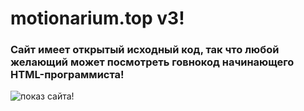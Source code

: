 # motionarium.top v3!
### Сайт имеет открытый исходный код, так что любой желающий может посмотреть говнокод начинающего HTML-программиста!
![показ сайта!](https://media.discordapp.net/attachments/862041781045297175/937054077983031376/opera_Ej7cvUqczU.gif)
